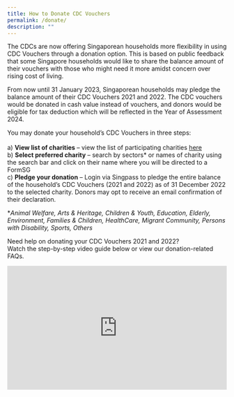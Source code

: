 ```yaml
---
title: How to Donate CDC Vouchers
permalink: /donate/
description: ""
---
```

The CDCs are now offering Singaporean households more flexibility in using CDC Vouchers through a donation option.  This is based on public feedback that some Singapore households would like to share the balance amount of their vouchers with those who might need it more amidst concern over rising cost of living.  

From now until 31 January 2023, Singaporean households may pledge the balance amount of their CDC Vouchers 2021 and 2022.  The CDC vouchers would be donated in cash value instead of vouchers, and donors would be eligible for tax deduction which will be reflected in the Year of Assessment 2024.

You may donate your household’s CDC Vouchers in three steps:<br><br>
a)	**View list of charities** – view the list of participating charities [here](/donate/charities/)<br>
b)	**Select preferred charity** – search by sectors* or names of charity using the search bar and click on their name where you will be directed to a FormSG<br>
c)	**Pledge your donation** – Login via Singpass to pledge the entire balance of the household’s CDC Vouchers (2021 and 2022) as of 31 December 2022 to the selected charity. Donors may opt to receive an email confirmation of their declaration.

**Animal Welfare, Arts & Heritage, Children & Youth, Education, Elderly, Environment, Families & Children, HealthCare, Migrant Community, Persons with Disability, Sports, Others*

Need help on donating your CDC Vouchers 2021 and 2022?<br>
Watch the step-by-step video guide below or view our donation-related FAQs.<br>

<style>
 .youtubecontainer {
    position: relative;
    width: 100%;
    height: 0;
    padding-bottom: 56.25%;
}
.youtubevideo {
    position: absolute;
    top: 0;
    left: 0;
    width: 100%;
    height: 100%;
}
</style>

<div class="youtubecontainer">
<iframe class="youtubevideo" src="https://www.youtube.com/embed/ht6cCIce1Es" title="YouTube video player" frameborder="0" allow="accelerometer; autoplay; clipboard-write; encrypted-media; gyroscope; picture-in-picture" allowfullscreen></iframe>
	</div>